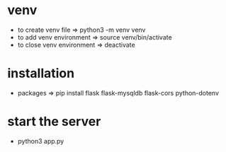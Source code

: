
# venv
- to create venv file => python3 -m venv venv
- to add venv environment => source venv/bin/activate
- to close venv environment => deactivate

# installation 
- packages => pip install flask flask-mysqldb flask-cors python-dotenv 


# start the server
- python3 app.py

